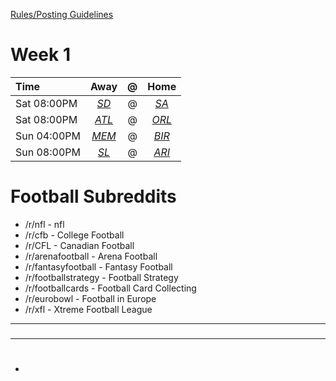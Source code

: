 [Rules/Posting Guidelines](/r/aafb/wiki/postingguidelines "subreddit-rules")

# Week 1

| Time | Away |  @  | Home |
|:-----|:----:|:---:|:----:|
| Sat 08:00PM | [*SD*](/r/SDFleet) | @ |  [*SA*](/r/CommandersSA) |
| Sat 08:00PM | [*ATL*](/r/ATLLegends) | @ |  [*ORL*](/r/OrlApollos) |
| Sun 04:00PM | [*MEM*](/r/r/MemExpress) | @ |  [*BIR*](/r/BHIron) |
| Sun 08:00PM | [*SL*](/r/SLCStallions) | @ |  [*ARI*](/r/ARZHotshots) |

# Football Subreddits

* /r/nfl - nfl
* /r/cfb - College Football
* /r/CFL - Canadian Football
* /r/arenafootball - Arena Football
* /r/fantasyfootball - Fantasy Football
* /r/footballstrategy - Football Strategy
* /r/footballcards - Football Card Collecting
* /r/eurobowl - Football in Europe
* /r/xfl - Xtreme Football League

----

### [](/blank)


----

####  [](/blank)

#  [](/blank)

* [](/r/ARZHotshots) [](/r/ATLLegends) [](/r/BHIron) [](/r/MemExpress) [](/r/OrlApollos) [](/r/SLCStallions) [](/r/CommandersSA) [](/r/SDFleet) 
